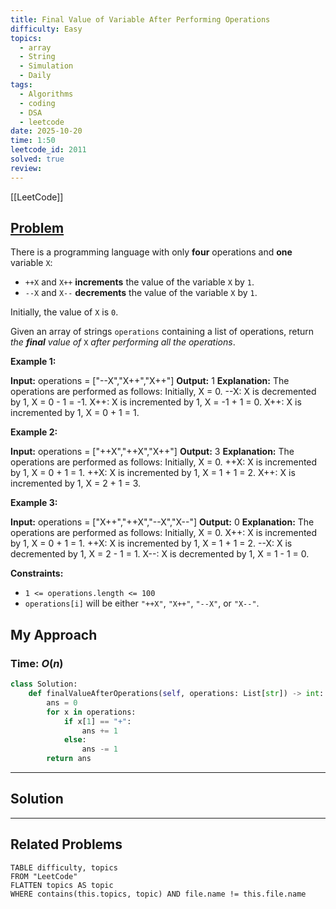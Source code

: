 ```yaml
---
title: Final Value of Variable After Performing Operations
difficulty: Easy
topics:
  - array
  - String
  - Simulation
  - Daily
tags:
  - Algorithms
  - coding
  - DSA
  - leetcode
date: 2025-10-20
time: 1:50
leetcode_id: 2011
solved: true
review:
---
```

[[LeetCode]]

## [Problem](https://leetcode.com/problems/final-value-of-variable-after-performing-operations/description/?envType=daily-question&envId=2025-10-20)
There is a programming language with only **four** operations and **one** variable `X`:

- `++X` and `X++` **increments** the value of the variable `X` by `1`.
- `--X` and `X--` **decrements** the value of the variable `X` by `1`.

Initially, the value of `X` is `0`.

Given an array of strings `operations` containing a list of operations, return _the **final** value of_ `X` _after performing all the operations_.

**Example 1:**

**Input:** operations = ["--X","X++","X++"]
**Output:** 1
**Explanation:** The operations are performed as follows:
Initially, X = 0.
--X: X is decremented by 1, X =  0 - 1 = -1.
X++: X is incremented by 1, X = -1 + 1 =  0.
X++: X is incremented by 1, X =  0 + 1 =  1.

**Example 2:**

**Input:** operations = ["++X","++X","X++"]
**Output:** 3
**Explanation:** The operations are performed as follows:
Initially, X = 0.
++X: X is incremented by 1, X = 0 + 1 = 1.
++X: X is incremented by 1, X = 1 + 1 = 2.
X++: X is incremented by 1, X = 2 + 1 = 3.

**Example 3:**

**Input:** operations = ["X++","++X","--X","X--"]
**Output:** 0
**Explanation:** The operations are performed as follows:
Initially, X = 0.
X++: X is incremented by 1, X = 0 + 1 = 1.
++X: X is incremented by 1, X = 1 + 1 = 2.
--X: X is decremented by 1, X = 2 - 1 = 1.
X--: X is decremented by 1, X = 1 - 1 = 0.

**Constraints:**

- `1 <= operations.length <= 100`
- `operations[i]` will be either `"++X"`, `"X++"`, `"--X"`, or `"X--"`.


## My Approach
### Time: $O(n)$


```python
class Solution:
    def finalValueAfterOperations(self, operations: List[str]) -> int:
        ans = 0
        for x in operations:
            if x[1] == "+":
                ans += 1
            else:
                ans -= 1
        return ans
```

---
## Solution




---
## Related Problems
```dataview
TABLE difficulty, topics
FROM "LeetCode"
FLATTEN topics AS topic
WHERE contains(this.topics, topic) AND file.name != this.file.name
```